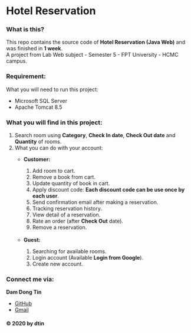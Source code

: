 # Hotel Reservation

### What is this?
This repo contains the source code of **Hotel Reservation (Java Web)** and was finished in **1 week**.\
A project from Lab Web subject - Semester 5 - FPT University - HCMC campus.

### Requirement:
What you will need to run this project:
<ul>
    <li>Microsoft SQL Server</li>
    <li>Apache Tomcat 8.5</li>
</ul>

### What you will find in this project:
<ol>
    <li>Search room using <strong>Category</strong>, <strong>Check In date</strong>, <strong>Check Out date</strong> and <strong>Quantity</strong> of rooms.</li>
    <li>What you can do with your account:</li>
    <ul>
        <li><strong>Customer:</strong></li>
        <ol>
            <li>Add room to cart.</li>
            <li>Remove a book from cart.</li>
            <li>Update quantity of book in cart.</li>
            <li>Apply discount code: <strong>Each discount code can be use once by each user</strong>.</li>
            <li>Send confirmation email after making a reservation.</li>
            <li>Tracking reservation history.</li>
            <li>View detail of a reservation.</li>
            <li>Rate an order (after <strong>Check Out</strong> date).</li>
            <li>Remove a reservation.</li>
        </ol>
        <br>
        <li><strong>Guest:</strong></li>
        <ol>
            <li>Searching for available rooms.</li>
            <li>Login account (Available <strong>Login from Google</strong>).</li>
            <li>Create new account.</li>
        </ol>
    </ul>
</ol>
 
 ### Connect me via:
**Dam Dong Tin**
- [GitHub](https://github.com/dtin)
- [Gmail](mailto:damdongtin@gmail.com) 

 #### © 2020 by dtin
